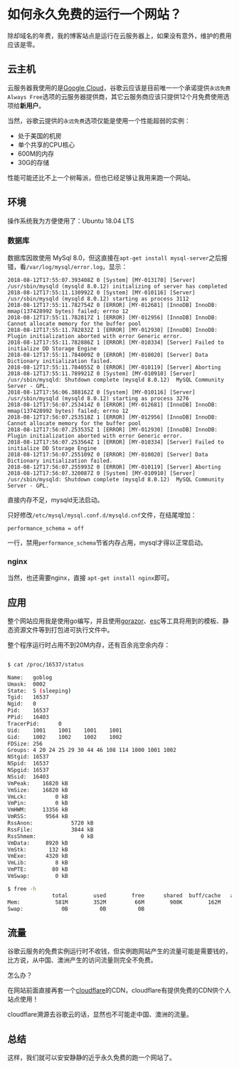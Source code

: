 # 如何永久免费的运行一个网站？

除却域名的年费，我的博客站点是运行在云服务器上，如果没有意外，维护的费用应该是零。

## 云主机

云服务器我使用的是[Google Cloud](https://cloud.google.com/free/)，谷歌云应该是目前唯一一个承诺提供`永远免费 Always Free`选项的云服务器提供商，其它云服务商应该只提供12个月免费使用选项给**新用户**。

当然，谷歌云提供的`永远免费`选项仅能是使用一个性能超弱的实例：

* 处于美国的机房
* 单个共享的CPU核心
* 600M的内存
* 30G的存储

性能可能还比不上一个树莓派，但也已经足够让我用来跑一个网站。

## 环境

操作系统我为方便使用了：Ubuntu 18.04 LTS

### 数据库

数据库因故使用 MySql 8.0，但这直接在`apt-get install mysql-server`之后报错，看`/var/log/mysql/error.log`，显示：

```
2018-08-12T17:55:07.393408Z 0 [System] [MY-013170] [Server] /usr/sbin/mysqld (mysqld 8.0.12) initializing of server has completed
2018-08-12T17:55:11.130992Z 0 [System] [MY-010116] [Server] /usr/sbin/mysqld (mysqld 8.0.12) starting as process 3112
2018-08-12T17:55:11.782754Z 0 [ERROR] [MY-012681] [InnoDB] InnoDB: mmap(137428992 bytes) failed; errno 12
2018-08-12T17:55:11.782817Z 1 [ERROR] [MY-012956] [InnoDB] InnoDB: Cannot allocate memory for the buffer pool
2018-08-12T17:55:11.782832Z 1 [ERROR] [MY-012930] [InnoDB] InnoDB: Plugin initialization aborted with error Generic error.
2018-08-12T17:55:11.782886Z 1 [ERROR] [MY-010334] [Server] Failed to initialize DD Storage Engine
2018-08-12T17:55:11.784009Z 0 [ERROR] [MY-010020] [Server] Data Dictionary initialization failed.
2018-08-12T17:55:11.784055Z 0 [ERROR] [MY-010119] [Server] Aborting
2018-08-12T17:55:11.789921Z 0 [System] [MY-010910] [Server] /usr/sbin/mysqld: Shutdown complete (mysqld 8.0.12)  MySQL Community Server - GPL.
2018-08-12T17:56:06.388162Z 0 [System] [MY-010116] [Server] /usr/sbin/mysqld (mysqld 8.0.12) starting as process 3276
2018-08-12T17:56:07.253414Z 0 [ERROR] [MY-012681] [InnoDB] InnoDB: mmap(137428992 bytes) failed; errno 12
2018-08-12T17:56:07.253518Z 1 [ERROR] [MY-012956] [InnoDB] InnoDB: Cannot allocate memory for the buffer pool
2018-08-12T17:56:07.253535Z 1 [ERROR] [MY-012930] [InnoDB] InnoDB: Plugin initialization aborted with error Generic error.
2018-08-12T17:56:07.253564Z 1 [ERROR] [MY-010334] [Server] Failed to initialize DD Storage Engine
2018-08-12T17:56:07.255109Z 0 [ERROR] [MY-010020] [Server] Data Dictionary initialization failed.
2018-08-12T17:56:07.255993Z 0 [ERROR] [MY-010119] [Server] Aborting
2018-08-12T17:56:07.320087Z 0 [System] [MY-010910] [Server] /usr/sbin/mysqld: Shutdown complete (mysqld 8.0.12)  MySQL Community Server - GPL.
```

直接内存不足，mysqld无法启动。

只好修改`/etc/mysql/mysql.conf.d/mysqld.cnf`文件，在结尾增加：

    performance_schema = off

一行，禁用`performance_schema`节省内存占用，mysql才得以正常启动。

### nginx

当然，也还需要nginx，直接 `apt-get install nginx`即可。

## 应用

整个网站应用我是使用go编写，并且使用[gorazor](https://github.com/sipin/gorazor)、[esc](https://github.com/mjibson/esc)等工具将用到的模板、静态资源文件等到打包进可执行文件中。

整个程序运行时占用不到20M内存，还有百余兆空余内存：

```bash

$ cat /proc/16537/status 

Name:   goblog                                                    
Umask:  0002                                                      
State:  S (sleeping)                                              
Tgid:   16537                                                     
Ngid:   0                                                         
Pid:    16537                                                     
PPid:   16403                                                     
TracerPid:      0                                                 
Uid:    1001    1001    1001    1001                              
Gid:    1002    1002    1002    1002                              
FDSize: 256                                                       
Groups: 4 20 24 25 29 30 44 46 108 114 1000 1001 1002             
NStgid: 16537                                                     
NSpid:  16537                                                     
NSpgid: 16537                                                     
NSsid:  16403                                                     
VmPeak:    16820 kB                                               
VmSize:    16820 kB                                               
VmLck:         0 kB                                               
VmPin:         0 kB                                               
VmHWM:     13356 kB                                               
VmRSS:      9564 kB                                               
RssAnon:            5720 kB                                       
RssFile:            3844 kB                                       
RssShmem:              0 kB                                       
VmData:     8920 kB                                               
VmStk:       132 kB                                               
VmExe:      4320 kB                                               
VmLib:         8 kB                                               
VmPTE:        80 kB                                               
VmSwap:        0 kB                 

$ free -h
              total        used        free      shared  buff/cache   available
Mem:           581M        352M         66M        900K        162M        135M
Swap:            0B          0B          0B
```

## 流量

谷歌云服务的免费实例运行时不收钱，但实例跑网站产生的流量可能是需要钱的，比方说，从中国、澳洲产生的访问流量则完全不免费。

怎么办？

在网站前面直接再套一个[cloudflare](https://www.cloudflare.com/plans/)的CDN，cloudflare有提供免费的CDN供个人站点使用！

cloudflare溯源去谷歌云的话，显然也不可能走中国、澳洲的流量。

## 总结

这样，我们就可以安安静静的近乎永久免费的跑一个网站了。
